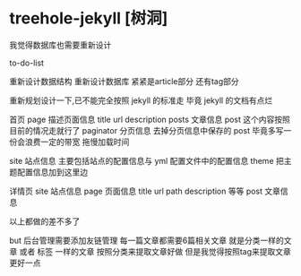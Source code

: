 # treehole-jekyll [树洞]

我觉得数据库也需要重新设计

to-do-list

重新设计数据结构
重新设计数据库
紧紧是article部分
还有tag部分

重新规划设计一下,已不能完全按照 jekyll 的标准走 毕竟 jekyll 的文档有点烂

首页
  page 描述页面信息
    title
    url
    description
  posts 文章信息
    post 这个内容按照目前的情况走就行了
  paginator 分页信息
    去掉分页信息中保存的 post 毕竟多写一份会浪费一定的带宽 拖慢加载时间
    
  site 站点信息
    主要包括站点的配置信息与 yml 配置文件中的配置信息
    theme 把主题配置信息加到这里边
    
详情页
  site 站点信息
  page 页面信息
    title
    url
    path
    description
    等等
  post 文章信息
  
  
以上都做的差不多了

but
后台管理需要添加友链管理
每一篇文章都需要6篇相关文章 就是分类一样的文章 或者 标签 一样的文章
按照分类来提取文章好做
但是我觉得按照tag来提取文章更好一点

